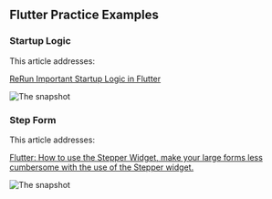 ## Flutter Practice Examples

### Startup Logic

This article addresses:

[ReRun Important Startup Logic in Flutter](https://medium.com/flutter-community/rerun-important-startup-logic-in-flutter-7e65ad46fb54)

![The snapshot](http://ww4.sinaimg.cn/large/006tNc79gy1g46urxm452j30k0140q3e.jpg)

### Step Form

This article addresses:

[Flutter: How to use the Stepper Widget, make your large forms less cumbersome with the use of the Stepper widget.](https://developer.school/posts/flutter-using-the-stepper-widget/)

![The snapshot](http://ww4.sinaimg.cn/large/006tNc79gy1g46ur7g75uj30k0140q4f.jpg)